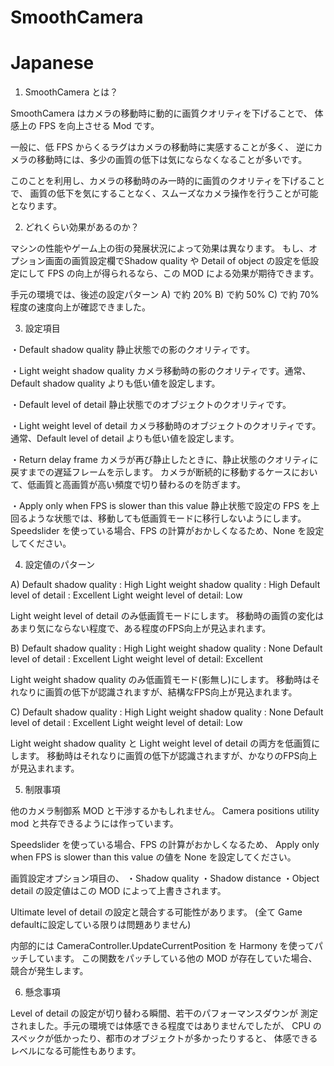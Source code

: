 # SmoothCamera

# Japanese

1. SmoothCamera とは？

SmoothCamera はカメラの移動時に動的に画質クオリティを下げることで、
体感上の FPS を向上させる Mod です。

一般に、低 FPS からくるラグはカメラの移動時に実感することが多く、
逆にカメラの移動時には、多少の画質の低下は気にならなくなることが多いです。

このことを利用し、カメラの移動時のみ一時的に画質のクオリティを下げることで、
画質の低下を気にすることなく、スムーズなカメラ操作を行うことが可能となります。

2. どれくらい効果があるのか？

マシンの性能やゲーム上の街の発展状況によって効果は異なります。
もし、オプション画面の画質設定欄でShadow quality や Detail of object の設定を低設定にして
FPS の向上が得られるなら、この MOD による効果が期待できます。

手元の環境では、後述の設定パターン A) で約 20% B) で約 50% C) で約 70% 程度の速度向上が確認できました。

3. 設定項目

・Default shadow quality
静止状態での影のクオリティです。

・Light weight shadow quality
カメラ移動時の影のクオリティです。通常、Default shadow quality よりも低い値を設定します。

・Default level of detail
静止状態でのオブジェクトのクオリティです。

・Light weight level of detail
カメラ移動時のオブジェクトのクオリティです。通常、Default level of detail よりも低い値を設定します。

・Return delay frame
カメラが再び静止したときに、静止状態のクオリティに戻すまでの遅延フレームを示します。
カメラが断続的に移動するケースにおいて、低画質と高画質が高い頻度で切り替わるのを防ぎます。

・Apply only when FPS is slower than this value
静止状態で設定の FPS を上回るような状態では、移動しても低画質モードに移行しないようにします。
Speedslider を使っている場合、FPS の計算がおかしくなるため、None を設定してください。

4. 設定値のパターン

 A) Default shadow quality      : High
    Light weight shadow quality : High
    Default level of detail     : Excellent
    Light weight level of detail: Low

Light weight level of detail のみ低画質モードにします。
移動時の画質の変化はあまり気にならない程度で、ある程度のFPS向上が見込まれます。

 B) Default shadow quality      : High
    Light weight shadow quality : None
    Default level of detail     : Excellent
    Light weight level of detail: Excellent

Light weight shadow quality のみ低画質モード(影無し)にします。
移動時はそれなりに画質の低下が認識されますが、結構なFPS向上が見込まれます。

 C) Default shadow quality      : High
    Light weight shadow quality : None
    Default level of detail     : Excellent
    Light weight level of detail: Low

Light weight shadow quality と Light weight level of detail の両方を低画質にします。
移動時はそれなりに画質の低下が認識されますが、かなりのFPS向上が見込まれます。

5. 制限事項

他のカメラ制御系 MOD と干渉するかもしれません。
Camera positions utility mod と共存できるようには作っています。

Speedslider を使っている場合、FPS の計算がおかしくなるため、
Apply only when FPS is slower than this value の値を None を設定してください。

画質設定オプション項目の、
・Shadow quality 
・Shadow distance
・Object detail
の設定値はこの MOD によって上書きされます。

Ultimate level of detail の設定と競合する可能性があります。
(全て Game defaultに設定している限りは問題ありません)

内部的には CameraController.UpdateCurrentPosition を
Harmony を使ってパッチしています。
この関数をパッチしている他の MOD が存在していた場合、
競合が発生します。

6. 懸念事項

Level of detail の設定が切り替わる瞬間、若干のパフォーマンスダウンが
測定されました。手元の環境では体感できる程度ではありませんでしたが、
CPU のスペックが低かったり、都市のオブジェクトが多かったりすると、
体感できるレベルになる可能性もあります。

